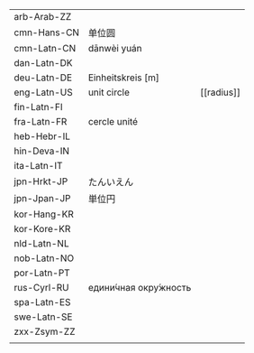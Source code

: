 | | | |
|-|-|-|
| arb-Arab-ZZ |  |  |
| cmn-Hans-CN | 单位圆 |  |
| cmn-Latn-CN | dānwèi yuán |  |
| dan-Latn-DK |  |  |
| deu-Latn-DE | Einheitskreis [m] |  |
| eng-Latn-US | unit circle | [[radius]] |
| fin-Latn-FI |  |  |
| fra-Latn-FR | cercle unité |  |
| heb-Hebr-IL |  |  |
| hin-Deva-IN |  |  |
| ita-Latn-IT |  |  |
| jpn-Hrkt-JP | たんいえん |  |
| jpn-Jpan-JP | 単位円 |  |
| kor-Hang-KR |  |  |
| kor-Kore-KR |  |  |
| nld-Latn-NL |  |  |
| nob-Latn-NO |  |  |
| por-Latn-PT |  |  |
| rus-Cyrl-RU | едини́чная окру́жность |  |
| spa-Latn-ES |  |  |
| swe-Latn-SE |  |  |
| zxx-Zsym-ZZ |  |  |
|  |  |  |
